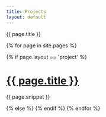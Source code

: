 ```yaml
---
title: Projects
layout: default
---
```


<div class="ptitle">{{ page.title }}</div>

<!-- Automatic project list generator -->
{% for page in site.pages %}

{% if page.layout == 'project' %}
<h1><a href="{{ page.url }}">{{ page.title }}</a></h1>
<p>{{ page.snippet }}</p>
{% else %}
{% endif %}
{% endfor %}

